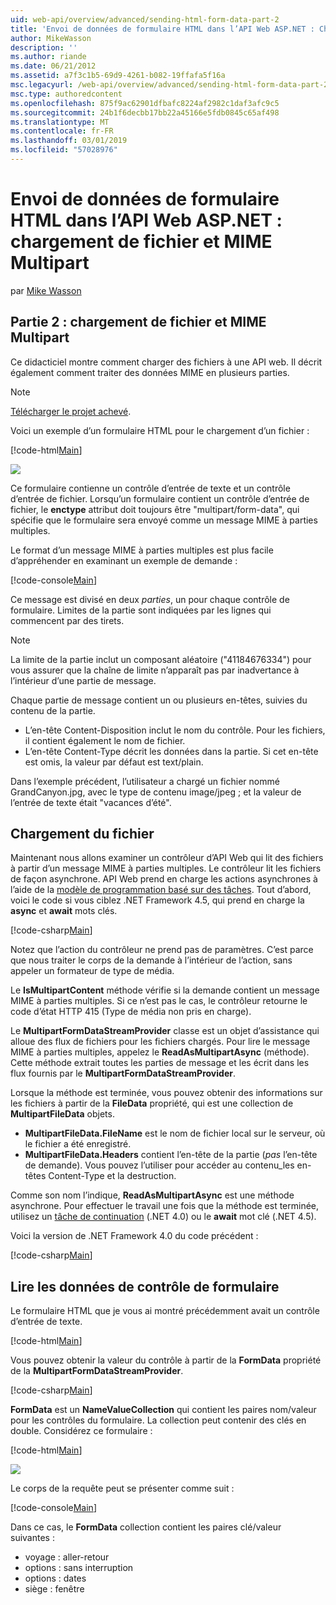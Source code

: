 ```yaml
---
uid: web-api/overview/advanced/sending-html-form-data-part-2
title: 'Envoi de données de formulaire HTML dans l’API Web ASP.NET : Chargement de fichier et MIME à parties multiples | Microsoft Docs'
author: MikeWasson
description: ''
ms.author: riande
ms.date: 06/21/2012
ms.assetid: a7f3c1b5-69d9-4261-b082-19ffafa5f16a
msc.legacyurl: /web-api/overview/advanced/sending-html-form-data-part-2
msc.type: authoredcontent
ms.openlocfilehash: 875f9ac62901dfbafc8224af2982c1daf3afc9c5
ms.sourcegitcommit: 24b1f6decbb17bb22a45166e5fdb0845c65af498
ms.translationtype: MT
ms.contentlocale: fr-FR
ms.lasthandoff: 03/01/2019
ms.locfileid: "57028976"
---
```

<a name="sending-html-form-data-in-aspnet-web-api-file-upload-and-multipart-mime"></a>Envoi de données de formulaire HTML dans l’API Web ASP.NET : chargement de fichier et MIME Multipart
====================
par [Mike Wasson](https://github.com/MikeWasson)

## <a name="part-2-file-upload-and-multipart-mime"></a>Partie 2 : chargement de fichier et MIME Multipart

Ce didacticiel montre comment charger des fichiers à une API web. Il décrit également comment traiter des données MIME en plusieurs parties.

> [!NOTE]
> [Télécharger le projet achevé](https://code.msdn.microsoft.com/ASPNET-Web-API-File-Upload-a8c0fb0d).


Voici un exemple d’un formulaire HTML pour le chargement d’un fichier :

[!code-html[Main](sending-html-form-data-part-2/samples/sample1.html)]

![](sending-html-form-data-part-2/_static/image1.png)

Ce formulaire contienne un contrôle d’entrée de texte et un contrôle d’entrée de fichier. Lorsqu’un formulaire contient un contrôle d’entrée de fichier, le **enctype** attribut doit toujours être &quot;multipart/form-data&quot;, qui spécifie que le formulaire sera envoyé comme un message MIME à parties multiples.

Le format d’un message MIME à parties multiples est plus facile d’appréhender en examinant un exemple de demande :

[!code-console[Main](sending-html-form-data-part-2/samples/sample2.cmd)]

Ce message est divisé en deux *parties*, un pour chaque contrôle de formulaire. Limites de la partie sont indiquées par les lignes qui commencent par des tirets.

> [!NOTE]
> La limite de la partie inclut un composant aléatoire (&quot;41184676334&quot;) pour vous assurer que la chaîne de limite n’apparaît pas par inadvertance à l’intérieur d’une partie de message.


Chaque partie de message contient un ou plusieurs en-têtes, suivies du contenu de la partie.

- L’en-tête Content-Disposition inclut le nom du contrôle. Pour les fichiers, il contient également le nom de fichier.
- L’en-tête Content-Type décrit les données dans la partie. Si cet en-tête est omis, la valeur par défaut est text/plain.

Dans l’exemple précédent, l’utilisateur a chargé un fichier nommé GrandCanyon.jpg, avec le type de contenu image/jpeg ; et la valeur de l’entrée de texte était &quot;vacances d’été&quot;.

## <a name="file-upload"></a>Chargement du fichier

Maintenant nous allons examiner un contrôleur d’API Web qui lit des fichiers à partir d’un message MIME à parties multiples. Le contrôleur lit les fichiers de façon asynchrone. API Web prend en charge les actions asynchrones à l’aide de la [modèle de programmation basé sur des tâches](https://msdn.microsoft.com/library/dd460693.aspx). Tout d’abord, voici le code si vous ciblez .NET Framework 4.5, qui prend en charge la **async** et **await** mots clés.

[!code-csharp[Main](sending-html-form-data-part-2/samples/sample3.cs)]

Notez que l’action du contrôleur ne prend pas de paramètres. C’est parce que nous traiter le corps de la demande à l’intérieur de l’action, sans appeler un formateur de type de média.

Le **IsMultipartContent** méthode vérifie si la demande contient un message MIME à parties multiples. Si ce n’est pas le cas, le contrôleur retourne le code d’état HTTP 415 (Type de média non pris en charge).

Le **MultipartFormDataStreamProvider** classe est un objet d’assistance qui alloue des flux de fichiers pour les fichiers chargés. Pour lire le message MIME à parties multiples, appelez le **ReadAsMultipartAsync** (méthode). Cette méthode extrait toutes les parties de message et les écrit dans les flux fournis par le **MultipartFormDataStreamProvider**.

Lorsque la méthode est terminée, vous pouvez obtenir des informations sur les fichiers à partir de la **FileData** propriété, qui est une collection de **MultipartFileData** objets.

- **MultipartFileData.FileName** est le nom de fichier local sur le serveur, où le fichier a été enregistré.
- **MultipartFileData.Headers** contient l’en-tête de la partie (*pas* l’en-tête de demande). Vous pouvez l’utiliser pour accéder au contenu\_les en-têtes Content-Type et la destruction.

Comme son nom l’indique, **ReadAsMultipartAsync** est une méthode asynchrone. Pour effectuer le travail une fois que la méthode est terminée, utilisez un [tâche de continuation](https://msdn.microsoft.com/library/ee372288.aspx) (.NET 4.0) ou le **await** mot clé (.NET 4.5).

Voici la version de .NET Framework 4.0 du code précédent :

[!code-csharp[Main](sending-html-form-data-part-2/samples/sample4.cs)]

## <a name="reading-form-control-data"></a>Lire les données de contrôle de formulaire

Le formulaire HTML que je vous ai montré précédemment avait un contrôle d’entrée de texte.

[!code-html[Main](sending-html-form-data-part-2/samples/sample5.html)]

Vous pouvez obtenir la valeur du contrôle à partir de la **FormData** propriété de la **MultipartFormDataStreamProvider**.

[!code-csharp[Main](sending-html-form-data-part-2/samples/sample6.cs?highlight=15)]

**FormData** est un **NameValueCollection** qui contient les paires nom/valeur pour les contrôles du formulaire. La collection peut contenir des clés en double. Considérez ce formulaire :

[!code-html[Main](sending-html-form-data-part-2/samples/sample7.html)]

![](sending-html-form-data-part-2/_static/image2.png)

Le corps de la requête peut se présenter comme suit :

[!code-console[Main](sending-html-form-data-part-2/samples/sample8.cmd)]

Dans ce cas, le **FormData** collection contient les paires clé/valeur suivantes :

- voyage : aller-retour
- options : sans interruption
- options : dates
- siège : fenêtre
